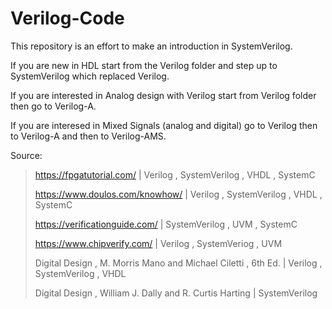 # Verilog-Code
This repository is an effort to make an introduction in SystemVerilog.

If you are new in HDL start from the Verilog folder and step up to SystemVerilog which replaced Verilog.

If you are interested in Analog design with Verilog start from Verilog folder then go to Verilog-A.

If you are interesed in Mixed Signals (analog and digital) go to Verilog then to Verilog-A and then to Verilog-AMS.

Source:

> https://fpgatutorial.com/                                     | Verilog , SystemVerilog , VHDL , SystemC
>
> https://www.doulos.com/knowhow/                               | Verilog , SystemVerilog , VHDL , SystemC
>
> https://verificationguide.com/                                | SystemVerilog , UVM , SystemC
>
> https://www.chipverify.com/                                   | Verilog , SystemVeriog , UVM
>
> Digital Design , M. Morris Mano and Michael Ciletti , 6th Ed. | Verilog , SystemVerilog , VHDL
>
> Digital Design , William J. Dally and R. Curtis Harting       | SystemVerilog

